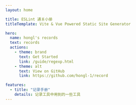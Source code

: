 ```yaml
---
layout: home

title: ESLint 通关小册
titleTemplate: Vite & Vue Powered Static Site Generator

hero:
  name: hongl's records
  text: records
  actions:
    - theme: brand
      text: Get Started
      link: /guide/regexp.html
    - theme: alt
      text: View on GitHub
      link: https://github.com/hongl-1/record

features:
  - title: "记录手册"
    details: 记录工具中用到的一些工具
---
```

